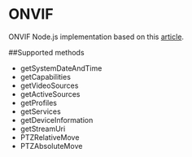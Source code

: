 # ONVIF
ONVIF Node.js implementation based on this [article](http://ltoscanolm.hubpages.com/hub/onvif-programming-revealed).

##Supported methods
* getSystemDateAndTime
* getCapabilities
* getVideoSources
* getActiveSources
* getProfiles
* getServices
* getDeviceInformation
* getStreamUri
* PTZRelativeMove
* PTZAbsoluteMove